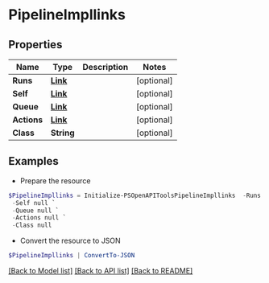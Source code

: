 # PipelineImpllinks
## Properties

Name | Type | Description | Notes
------------ | ------------- | ------------- | -------------
**Runs** | [**Link**](Link.md) |  | [optional] 
**Self** | [**Link**](Link.md) |  | [optional] 
**Queue** | [**Link**](Link.md) |  | [optional] 
**Actions** | [**Link**](Link.md) |  | [optional] 
**Class** | **String** |  | [optional] 

## Examples

- Prepare the resource
```powershell
$PipelineImpllinks = Initialize-PSOpenAPIToolsPipelineImpllinks  -Runs null `
 -Self null `
 -Queue null `
 -Actions null `
 -Class null
```

- Convert the resource to JSON
```powershell
$PipelineImpllinks | ConvertTo-JSON
```

[[Back to Model list]](../README.md#documentation-for-models) [[Back to API list]](../README.md#documentation-for-api-endpoints) [[Back to README]](../README.md)

